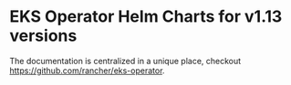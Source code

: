 # EKS Operator Helm Charts for v1.13 versions
The documentation is centralized in a unique place, checkout https://github.com/rancher/eks-operator.
